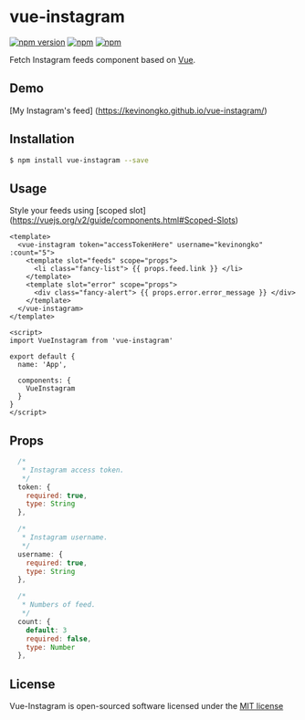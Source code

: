# vue-instagram

[![npm version](https://badge.fury.io/js/vue-instagram.svg)](https://badge.fury.io/js/vue-instagram)
[![npm](https://img.shields.io/npm/dt/vue-instagram.svg)](https://www.npmjs.com/package/vue-instagram)
[![npm](https://img.shields.io/npm/l/vue-instagram.svg)](http://opensource.org/licenses/MIT)

Fetch Instagram feeds component based on [Vue](https://vuejs.org/).

## Demo

[My Instagram's feed] (https://kevinongko.github.io/vue-instagram/)

## Installation

```sh
$ npm install vue-instagram --save
```


## Usage

Style your feeds using [scoped slot] (https://vuejs.org/v2/guide/components.html#Scoped-Slots)

```vue
<template>
  <vue-instagram token="accessTokenHere" username="kevinongko" :count="5">
    <template slot="feeds" scope="props">
      <li class="fancy-list"> {{ props.feed.link }} </li>
    </template>
    <template slot="error" scope="props">
      <div class="fancy-alert"> {{ props.error.error_message }} </div>
    </template>
  </vue-instagram>
</template>

<script>
import VueInstagram from 'vue-instagram'

export default {
  name: 'App',

  components: {
    VueInstagram
  }
}
</script>

```

## Props
```js
  /*
   * Instagram access token.
   */
  token: {
    required: true,
    type: String
  },

  /*
   * Instagram username.
   */
  username: {
    required: true,
    type: String
  },

  /*
   * Numbers of feed.
   */
  count: {
    default: 3
    required: false,
    type: Number
  },
```

## License

Vue-Instagram is open-sourced software licensed under the [MIT license](http://opensource.org/licenses/MIT)
